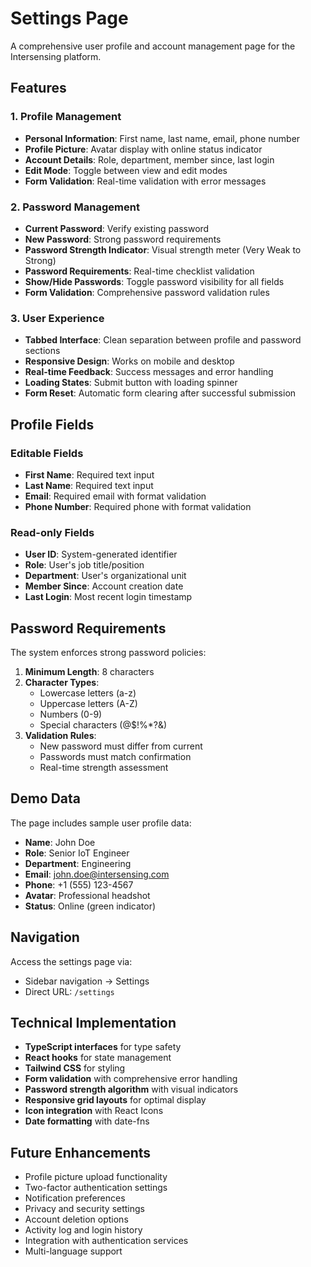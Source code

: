# Settings Page

A comprehensive user profile and account management page for the Intersensing platform.

## Features

### 1. Profile Management
- **Personal Information**: First name, last name, email, phone number
- **Profile Picture**: Avatar display with online status indicator
- **Account Details**: Role, department, member since, last login
- **Edit Mode**: Toggle between view and edit modes
- **Form Validation**: Real-time validation with error messages

### 2. Password Management
- **Current Password**: Verify existing password
- **New Password**: Strong password requirements
- **Password Strength Indicator**: Visual strength meter (Very Weak to Strong)
- **Password Requirements**: Real-time checklist validation
- **Show/Hide Passwords**: Toggle password visibility for all fields
- **Form Validation**: Comprehensive password validation rules

### 3. User Experience
- **Tabbed Interface**: Clean separation between profile and password sections
- **Responsive Design**: Works on mobile and desktop
- **Real-time Feedback**: Success messages and error handling
- **Loading States**: Submit button with loading spinner
- **Form Reset**: Automatic form clearing after successful submission

## Profile Fields

### Editable Fields
- **First Name**: Required text input
- **Last Name**: Required text input  
- **Email**: Required email with format validation
- **Phone Number**: Required phone with format validation

### Read-only Fields
- **User ID**: System-generated identifier
- **Role**: User's job title/position
- **Department**: User's organizational unit
- **Member Since**: Account creation date
- **Last Login**: Most recent login timestamp

## Password Requirements

The system enforces strong password policies:

1. **Minimum Length**: 8 characters
2. **Character Types**:
   - Lowercase letters (a-z)
   - Uppercase letters (A-Z)
   - Numbers (0-9)
   - Special characters (@$!%*?&)
3. **Validation Rules**:
   - New password must differ from current
   - Passwords must match confirmation
   - Real-time strength assessment

## Demo Data

The page includes sample user profile data:
- **Name**: John Doe
- **Role**: Senior IoT Engineer
- **Department**: Engineering
- **Email**: john.doe@intersensing.com
- **Phone**: +1 (555) 123-4567
- **Avatar**: Professional headshot
- **Status**: Online (green indicator)

## Navigation

Access the settings page via:
- Sidebar navigation → Settings
- Direct URL: `/settings`

## Technical Implementation

- **TypeScript interfaces** for type safety
- **React hooks** for state management
- **Tailwind CSS** for styling
- **Form validation** with comprehensive error handling
- **Password strength algorithm** with visual indicators
- **Responsive grid layouts** for optimal display
- **Icon integration** with React Icons
- **Date formatting** with date-fns

## Future Enhancements

- Profile picture upload functionality
- Two-factor authentication settings
- Notification preferences
- Privacy and security settings
- Account deletion options
- Activity log and login history
- Integration with authentication services
- Multi-language support
